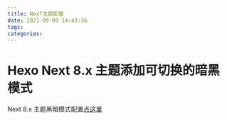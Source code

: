 ```yaml
---
title: NexT主题配置
date: 2021-09-09 14:43:36
tags:
categories:
---
```

# Hexo Next 8.x 主题添加可切换的暗黑模式
Next 8.x 主题黑暗模式配置[点这里](https://www.techgrow.cn/posts/abf4aee1.html#Next-8-x-%E8%87%AA%E5%8A%A8%E6%B7%BB%E5%8A%A0%E5%8F%AF%E5%88%87%E6%8D%A2%E7%9A%84%E6%9A%97%E9%BB%91%E6%A8%A1%E5%BC%8F)
